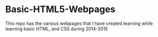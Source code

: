 # Basic-HTML5-Webpages
This repo has the various webpages that I have created learning while learning basic HTML, and CSS during 2014-2015
